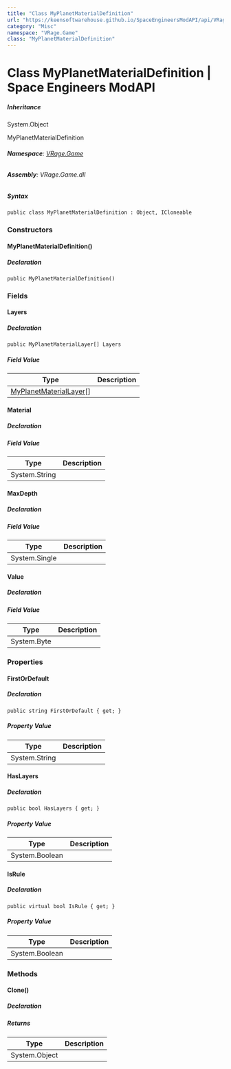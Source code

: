 ```yaml
---
title: "Class MyPlanetMaterialDefinition"
url: "https://keensoftwarehouse.github.io/SpaceEngineersModAPI/api/VRage.Game.MyPlanetMaterialDefinition.html"
category: "Misc"
namespace: "VRage.Game"
class: "MyPlanetMaterialDefinition"
---
```


# Class MyPlanetMaterialDefinition | Space Engineers ModAPI

##### Inheritance

System.Object

MyPlanetMaterialDefinition

###### **Namespace**: [VRage.Game](https://keensoftwarehouse.github.io/SpaceEngineersModAPI/api/VRage.Game.html)

###### **Assembly**: VRage.Game.dll

##### Syntax

```
public class MyPlanetMaterialDefinition : Object, ICloneable
```

### Constructors

#### MyPlanetMaterialDefinition()

##### Declaration

```
public MyPlanetMaterialDefinition()
```

### Fields

#### Layers

##### Declaration

```
public MyPlanetMaterialLayer[] Layers
```

##### Field Value

| Type | Description |
| --- | --- |
| [MyPlanetMaterialLayer](https://keensoftwarehouse.github.io/SpaceEngineersModAPI/api/VRage.Game.MyPlanetMaterialLayer.html)\[\] |     |

#### Material

##### Declaration

##### Field Value

| Type | Description |
| --- | --- |
| System.String |     |

#### MaxDepth

##### Declaration

##### Field Value

| Type | Description |
| --- | --- |
| System.Single |     |

#### Value

##### Declaration

##### Field Value

| Type | Description |
| --- | --- |
| System.Byte |     |

### Properties

#### FirstOrDefault

##### Declaration

```
public string FirstOrDefault { get; }
```

##### Property Value

| Type | Description |
| --- | --- |
| System.String |     |

#### HasLayers

##### Declaration

```
public bool HasLayers { get; }
```

##### Property Value

| Type | Description |
| --- | --- |
| System.Boolean |     |

#### IsRule

##### Declaration

```
public virtual bool IsRule { get; }
```

##### Property Value

| Type | Description |
| --- | --- |
| System.Boolean |     |

### Methods

#### Clone()

##### Declaration

##### Returns

| Type | Description |
| --- | --- |
| System.Object |     |